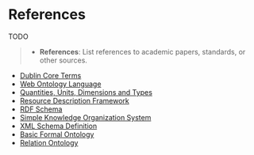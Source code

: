 # References

TODO
> - **References**: List references to academic papers, standards, or other sources.



* [Dublin Core Terms](http://purl.org/dc/terms/)  
* [Web Ontology Language](https://www.w3.org/TR/owl-overview/)  
* [Quantities, Units, Dimensions and Types](http://www.qudt.org/2.1/catalog/qudt-catalog.html)  
* [Resource Description Framework](https://www.w3.org/TR/rdf11-concepts/)  
* [RDF Schema](https://www.w3.org/TR/rdf-schema/)  
* [Simple Knowledge Organization System](https://www.w3.org/TR/skos-reference/)  
* [XML Schema Definition](https://www.w3.org/TR/xmlschema11-1/)  
* [Basic Formal Ontology](https://basic-formal-ontology.org/)  
* [Relation Ontology](https://obofoundry.org/ontology/ro.html)  
